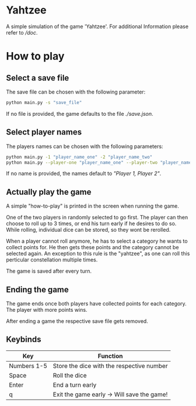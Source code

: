 
# Yahtzee

A simple simulation of the game 'Yahtzee'.
For additional Information please refer to */doc*.

# How to play

## Select a save file
The save file can be chosen with the following parameter:
```bash
python main.py -s "save_file"
```

If no file is provided, the game defaults to the file *./save.json*.

## Select player names
The players names can be chosen with the following parameters:
```bash
python main.py -1 "player_name_one" -2 "player_name_two"
python main.py --player-one "player_name_one" --player-two "player_name_two"
```

If no name is provided, the names default to *"Player 1, Player 2"*.

## Actually play the game
A simple "how-to-play" is printed in the screen when running the game.

One of the two players in randomly selected to go first.
The player can then choose to roll up to 3 times, or end his turn early if he desires to do so.
While rolling, individual dice can be stored, so they wont be rerolled.

When a player cannot roll anymore, he has to select a category he wants to collect points for.
He then gets these points and the category cannot be selected again.
An exception to this rule is the "yahtzee", as one can roll this perticular constellation multiple times.

The game is saved after every turn.

## Ending the game
The game ends once both players have collected points for each category.
The player with more points wins.

After ending a game the respective save file gets removed.

## Keybinds

| Key | Function |
|-----|----------|
| Numbers 1-5 | Store the dice with the respective number |
| Space | Roll the dice |
| Enter | End a turn early |
| q | Exit the game early -> Will save the game! |

